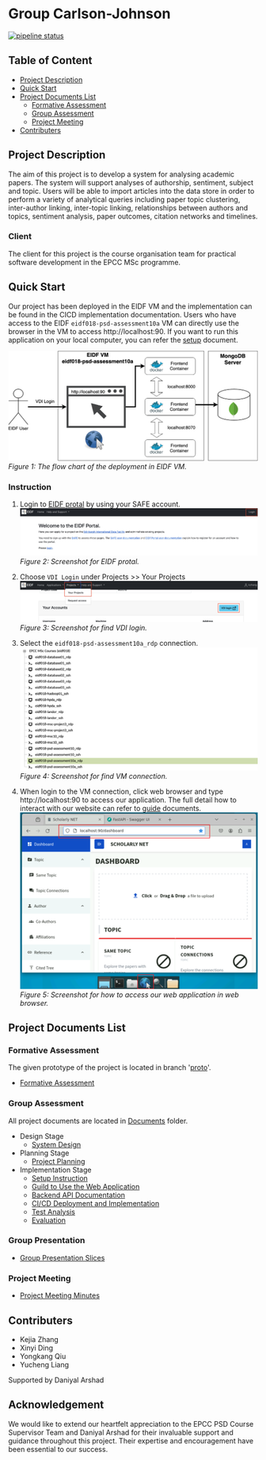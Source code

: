 # Group Carlson-Johnson
[![pipeline status](https://git.ecdf.ed.ac.uk/psd2324/Carlson-Johnson/badges/main/pipeline.svg)](https://git.ecdf.ed.ac.uk/psd2324/Carlson-Johnson/-/commits/main)

## Table of Content

- [Project Description](#project-description)
- [Quick Start](#quick-start)
- [Project Documents List](#project-documents-list)
  - [Formative Assessment](#formative-assessment)
  - [Group Assessment](#group-assessment)
  - [Project Meeting](#project-meeting)
- [Contributers](#contributers)

## Project Description

The aim of this project is to develop a system for analysing academic papers. The system will support analyses of authorship, sentiment, subject and topic. Users will be able to import articles into the data store in order to perform a variety of analytical queries including paper topic clustering, inter-author linking, inter-topic linking, relationships between authors and topics, sentiment analysis, paper outcomes, citation networks and timelines.

### Client
The client for this project is the course organisation team for practical software development in the EPCC MSc programme.

## Quick Start
Our project has been deployed in the EIDF VM and the implementation can be found in the CICD implementation documentation. Users who have access to the EIDF `eidf018-psd-assessment10a` VM can directly use the browser in the VM to access http://localhost:90. If you want to run this application on your local computer, you can refer the [setup](Documents/Setup.md) document.

![VM Deployment](./Documents/Image/CD.png)
*Figure 1: The flow chart of the deployment in EIDF VM.*

### Instruction
1. Login to [EIDF protal](https://portal.eidf.ac.uk) by using your SAFE account.
![Step1](./Documents/Image/QUICK1.png)
*Figure 2: Screenshot for EIDF protal.*

2. Choose `VDI Login` under Projects >> Your Projects
![Step2](./Documents/Image/QUICK2.png)
*Figure 3: Screenshot for find VDI login.*

3. Select the `eidf018-psd-assessment10a_rdp` connection.
![Step3](./Documents/Image/QUICK3.png)
*Figure 4: Screenshot for find VM connection.*

4. When login to the VM connection, click web browser and type http://localhost:90 to access our application. The full detail how to interact with our website can refer to [guide](Documents/Guide.md) documents.
![Step4](./Documents/Image/QUICK4.png)
*Figure 5: Screenshot for how to access our web application in web browser.*

## Project Documents List

### Formative Assessment

The given prototype of the project is located in branch '[proto](https://git.ecdf.ed.ac.uk/psd2324/Carlson-Johnson/-/tree/proto)'.

- [Formative Assessment](https://git.ecdf.ed.ac.uk/psd2324/Carlson-Johnson/-/blob/proto/README.md)

### Group Assessment

All project documents are located in [Documents](./Documents/) folder.

- Design Stage
  - [System Design](./Documents/Design.md)
- Planning Stage
  - [Project Planning](./Documents/Plan.md)
- Implementation Stage
  - [Setup Instruction](./Documents/Setup.md)
  - [Guild to Use the Web Application](./Documents/Guide.md)
  - [Backend API Documentation](./Documents/API/api-docs.md)
  - [CI/CD Deployment and Implementation](./Documents/CICD.md)
  - [Test Analysis](./Documents/Test-Analysis.md)
  - [Evaluation](./Documents/Evaluation.md)

### Group Presentation

- [Group Presentation Slices](./Documents/Carlson-Johnson-PSD-Presentation.pptx)

### Project Meeting

- [Project Meeting Minutes](https://git.ecdf.ed.ac.uk/psd2324/Carlson-Johnson/-/wikis/Meeting-Minutes)


## Contributers

- Kejia Zhang
- Xinyi Ding
- Yongkang Qiu
- Yucheng Liang

Supported by Daniyal Arshad

## Acknowledgement
We would like to extend our heartfelt appreciation to the EPCC PSD Course Supervisor Team and Daniyal Arshad for their invaluable support and guidance throughout this project. Their expertise and encouragement have been essential to our success.
